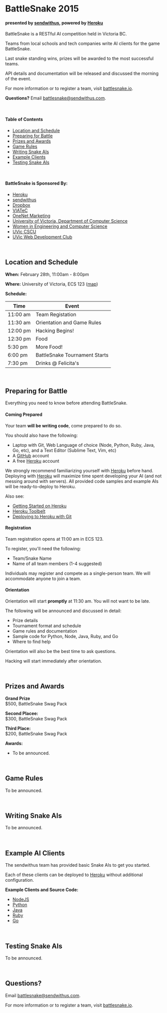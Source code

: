 # BattleSnake 2015
#### presented by [sendwithus](https://www.sendwithus.com), powered by [Heroku](http://heroku.com)

BattleSnake is a RESTful AI competition held in Victoria BC.

Teams from local schools and tech companies write AI clients for the game BattleSnake.

Last snake standing wins, prizes will be awarded to the most successful teams.

API details and documentation will be released and discussed the morning of the event.

For more information or to register a team, visit [battlesnake.io](http://www.battlesnake.io).

__Questions?__ Email [battlesnake@sendwithus.com](mailto:battlesnake@sendwithus.com). 

<br>

#### Table of Contents
* [Location and Schedule](#location-and-schedule)
* [Preparing for Battle](#preparing-for-battle)
* [Prizes and Awards](#prizes-and-awards)
* [Game Rules](#game-rules)
* [Writing Snake AIs](#writing-snake-ais)
* [Example Clients](#example-clients)
* [Testing Snake AIs](#testing-snake-ais)

<br>

#### BattleSnake is Sponsored By:
* [Heroku](http://www.heroku.com)
* [sendwithus](http://www.sendwithus.com)
* [Dropbox](http://www.dropbox.com)
* [VIATeC](http://www.viatec.ca)
* [OneNet Marketing](http://onenetmarketing.com)
* [University of Victoria, Department of Computer Science](https://www.csc.uvic.ca/)
* [Women in Engineering and Computer Science](https://wecs.csc.uvic.ca/)
* [UVic CSCU](https://onlineacademiccommunity.uvic.ca/cscu/)
* [UVic Web Development Club](http://uvic.io/)

<br>

## Location and Schedule

__When:__ February 28th, 11:00am - 8:00pm

__Where:__ University of Victoria, ECS 123 ([map](https://www.google.ca/maps/place/Engineering+Laboratory+Wing,+University+of+Victoria,+Victoria,+BC+V8P+3E6/@48.4610471,-123.3105421,17z/data=!3m1!4b1!4m6!1m3!3m2!1s0x0:0xc039d0b85e1ede74!2sUniversity+of+Victoria!3m1!1s0x548f71564531ee1b:0xa0671c6aceab37b4))

__Schedule:__

| Time | Event |
|----------|--------|
| 11:00 am | Team Registation |
| 11:30 am | Orientation and Game Rules |
| 12:00 pm | Hacking Begins! |
| 12:30 pm | Food |
| 5:30 pm | More Food! |
| 6:00 pm | BattleSnake Tournament Starts |
| 7:30 pm | Drinks @ Felicita's |


<br>

## Preparing for Battle
Everything you need to know before attending BattleSnake.

#### Coming Prepared

Your team __will be writing code__, come prepared to do so.

You should also have the following:
* Laptop with Git, Web Language of choice (Node, Python, Ruby, Java, Go, etc), and a Text Editor (Sublime Text, Vim, etc)
* A [GitHub](http://github.com) account
* A free [Heroku](http://heroku.com) account

We strongly recommend familiarizing yourself with [Heroku](http://heroku.com) before hand. Deploying with [Heroku](http://heroku.com) will maximize time spent developing your AI (and not messing around with servers). All provided code samples and example AIs will be ready-to-deploy to Heroku.

Also see:
* [Getting Started on Heroku](https://devcenter.heroku.com/start)
* [Heroku Toolbelt](https://toolbelt.heroku.com/)
* [Deploying to Heroku with Git](https://devcenter.heroku.com/articles/git)

#### Registration

Team registration opens at 11:00 am in ECS 123.

To register, you'll need the following:
* Team/Snake Name
* Name of all team members (1-4 suggested)

Individuals may register and compete as a single-person team. We will accommodate anyone to join a team.

#### Orientation

Orientation will start __promptly__ at 11:30 am. You will not want to be late.

The following will be announced and discussed in detail:
* Prize details
* Tournament format and schedule
* Game rules and documentation
* Sample code for Python, Node, Java, Ruby, and Go
* Where to find help

Orientation will also be the best time to ask questions.

Hacking will start immediately after orientation.

<br>

## Prizes and Awards

__Grand Prize__ <br> $500, BattleSnake Swag Pack

__Second Placee:__ <br> $300, BattleSnake Swag Pack

__Third Place:__ <br> $200, BattleSnake Swag Pack

__Awards:__
* To be announced.

<br>

## Game Rules

To be announced.

<br>

## Writing Snake AIs

To be announced.

<br>

## Example AI Clients

The sendwithus team has provided basic Snake AIs to get you started. 

Each of these clients can be deployed to [Heroku](http://heroku.com) without additional configuration.

__Example Clients and Source Code:__
* [NodeJS](http://github.com/sendwithus/battlesnake-node)
* [Python](http://github.com/sendwithus/battlesnake-python)
* [Java](http://github.com/sendwithus/battlesnake-java)
* [Ruby](http://github.com/sendwithus/battlesnake-ruby)
* [Go](http://github.com/sendwithus/battlesnake-go)

<br>

## Testing Snake AIs

To be announced.

<br>

## Questions?

Email [battlesnake@sendwithus.com](mailto:battlesnake@sendwithus.com).

For more information or to register a team, visit [battlesnake.io](http://www.battlesnake.io).
